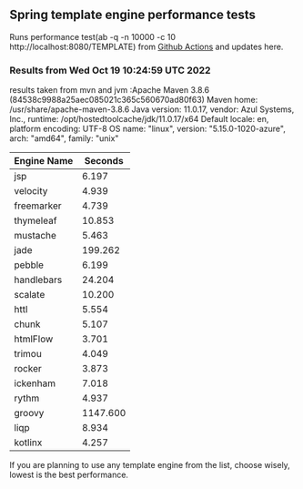 
<script async src="//pagead2.googlesyndication.com/pagead/js/adsbygoogle.js"></script>
<script>
    (adsbygoogle = window.adsbygoogle || []).push({
         google_ad_client: "ca-pub-7118095690658891",
         enable_page_level_ads: true
    });
</script>

## Spring template engine performance tests

Runs performance test(ab -q -n 10000 -c 10 http://localhost:8080/TEMPLATE) from [Github Actions](https://github.com/ozkanpakdil/spring-comparing-template-engines/actions) and updates here.

### Results from Wed Oct 19 10:24:59 UTC 2022
results taken from mvn and jvm :Apache Maven 3.8.6 (84538c9988a25aec085021c365c560670ad80f63)
Maven home: /usr/share/apache-maven-3.8.6
Java version: 11.0.17, vendor: Azul Systems, Inc., runtime: /opt/hostedtoolcache/jdk/11.0.17/x64
Default locale: en, platform encoding: UTF-8
OS name: "linux", version: "5.15.0-1020-azure", arch: "amd64", family: "unix"

|Engine Name | Seconds|
|------------|--------|
|jsp | 6.197|
|velocity | 4.939|
|freemarker | 4.739|
|thymeleaf | 10.853|
|mustache | 5.463|
|jade | 199.262|
|pebble | 6.199|
|handlebars | 24.204|
|scalate | 10.200|
|httl | 5.554|
|chunk | 5.107|
|htmlFlow | 3.701|
|trimou | 4.049|
|rocker | 3.873|
|ickenham | 7.018|
|rythm | 4.937|
|groovy | 1147.600|
|liqp | 8.934|
|kotlinx | 4.257|

If you are planning to use any template engine from the list, choose wisely, lowest is the best performance.

<div id="disqus_thread"></div>
<script type="text/javascript">
    /* * * CONFIGURATION VARIABLES * * */
    var disqus_shortname = 'ozkanpakdil';
    
    /* * * DON'T EDIT BELOW THIS LINE * * */
    (function() {
        var dsq = document.createElement('script'); dsq.type = 'text/javascript'; dsq.async = true;
        dsq.src = '//' + disqus_shortname + '.disqus.com/embed.js';
        (document.getElementsByTagName('head')[0] || document.getElementsByTagName('body')[0]).appendChild(dsq);
    })();
</script>

